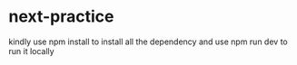 # next-practice
kindly use npm install to install all the dependency
and use npm run dev to run it locally
